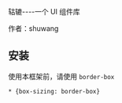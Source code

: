 轱辘----一个 UI 组件库

作者：shuwang
 ## 安装
 
 使用本框架前，请使用 `border-box`
 
 ```
 * {box-sizing: border-box}
 ```